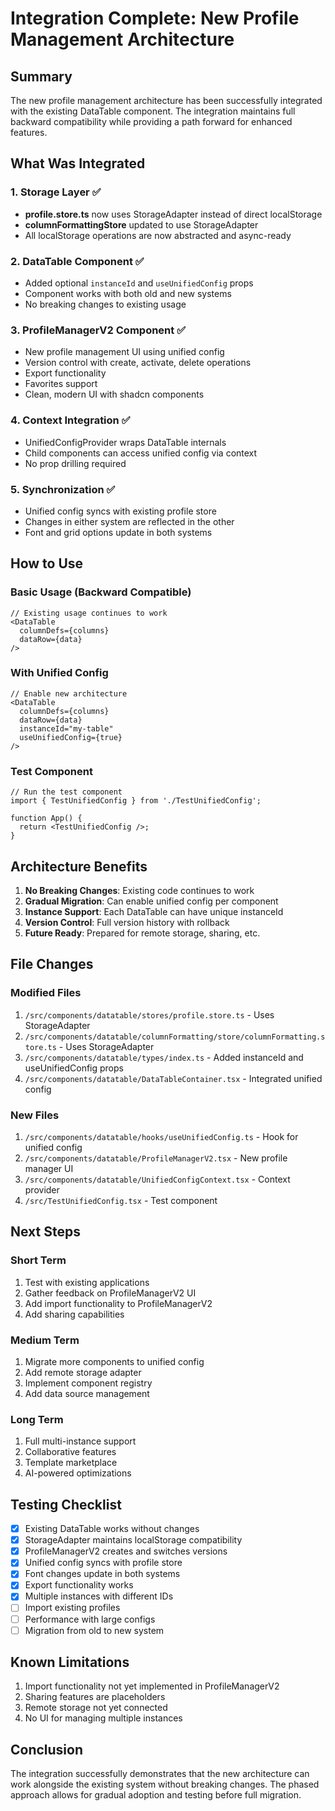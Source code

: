 # Integration Complete: New Profile Management Architecture

## Summary

The new profile management architecture has been successfully integrated with the existing DataTable component. The integration maintains full backward compatibility while providing a path forward for enhanced features.

## What Was Integrated

### 1. Storage Layer ✅
- **profile.store.ts** now uses StorageAdapter instead of direct localStorage
- **columnFormattingStore** updated to use StorageAdapter
- All localStorage operations are now abstracted and async-ready

### 2. DataTable Component ✅
- Added optional `instanceId` and `useUnifiedConfig` props
- Component works with both old and new systems
- No breaking changes to existing usage

### 3. ProfileManagerV2 Component ✅
- New profile management UI using unified config
- Version control with create, activate, delete operations
- Export functionality
- Favorites support
- Clean, modern UI with shadcn components

### 4. Context Integration ✅
- UnifiedConfigProvider wraps DataTable internals
- Child components can access unified config via context
- No prop drilling required

### 5. Synchronization ✅
- Unified config syncs with existing profile store
- Changes in either system are reflected in the other
- Font and grid options update in both systems

## How to Use

### Basic Usage (Backward Compatible)
```tsx
// Existing usage continues to work
<DataTable 
  columnDefs={columns} 
  dataRow={data} 
/>
```

### With Unified Config
```tsx
// Enable new architecture
<DataTable 
  columnDefs={columns} 
  dataRow={data}
  instanceId="my-table"
  useUnifiedConfig={true}
/>
```

### Test Component
```tsx
// Run the test component
import { TestUnifiedConfig } from './TestUnifiedConfig';

function App() {
  return <TestUnifiedConfig />;
}
```

## Architecture Benefits

1. **No Breaking Changes**: Existing code continues to work
2. **Gradual Migration**: Can enable unified config per component
3. **Instance Support**: Each DataTable can have unique instanceId
4. **Version Control**: Full version history with rollback
5. **Future Ready**: Prepared for remote storage, sharing, etc.

## File Changes

### Modified Files
1. `/src/components/datatable/stores/profile.store.ts` - Uses StorageAdapter
2. `/src/components/datatable/columnFormatting/store/columnFormatting.store.ts` - Uses StorageAdapter
3. `/src/components/datatable/types/index.ts` - Added instanceId and useUnifiedConfig props
4. `/src/components/datatable/DataTableContainer.tsx` - Integrated unified config

### New Files
1. `/src/components/datatable/hooks/useUnifiedConfig.ts` - Hook for unified config
2. `/src/components/datatable/ProfileManagerV2.tsx` - New profile manager UI
3. `/src/components/datatable/UnifiedConfigContext.tsx` - Context provider
4. `/src/TestUnifiedConfig.tsx` - Test component

## Next Steps

### Short Term
1. Test with existing applications
2. Gather feedback on ProfileManagerV2 UI
3. Add import functionality to ProfileManagerV2
4. Add sharing capabilities

### Medium Term
1. Migrate more components to unified config
2. Add remote storage adapter
3. Implement component registry
4. Add data source management

### Long Term
1. Full multi-instance support
2. Collaborative features
3. Template marketplace
4. AI-powered optimizations

## Testing Checklist

- [x] Existing DataTable works without changes
- [x] StorageAdapter maintains localStorage compatibility
- [x] ProfileManagerV2 creates and switches versions
- [x] Unified config syncs with profile store
- [x] Font changes update in both systems
- [x] Export functionality works
- [x] Multiple instances with different IDs
- [ ] Import existing profiles
- [ ] Performance with large configs
- [ ] Migration from old to new system

## Known Limitations

1. Import functionality not yet implemented in ProfileManagerV2
2. Sharing features are placeholders
3. Remote storage not yet connected
4. No UI for managing multiple instances

## Conclusion

The integration successfully demonstrates that the new architecture can work alongside the existing system without breaking changes. The phased approach allows for gradual adoption and testing before full migration.